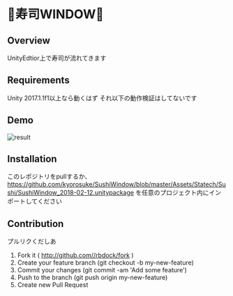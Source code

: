 # 🍣寿司WINDOW🍣

## Overview

UnityEdtior上で寿司が流れてきます

## Requirements
Unity 2017.1.1f1以上なら動くはず
それ以下の動作検証はしてないです

## Demo
![result](https://github.com/kyorosuke/SushiWindow/blob/feature/media/Assets/Statech/Sushi/Demo/demo.gif)

## Installation
このレポジトリをpullするか、
https://github.com/kyorosuke/SushiWindow/blob/master/Assets/Statech/Sushi/SushiWindow_2018-02-12.unitypackage
を任意のプロジェクト内にインポートしてください

## Contribution
プルリクくだしあ
1. Fork it ( http://github.com//rbdock/fork )
2. Create your feature branch (git checkout -b my-new-feature)
3. Commit your changes (git commit -am 'Add some feature')
4. Push to the branch (git push origin my-new-feature)
5. Create new Pull Request

